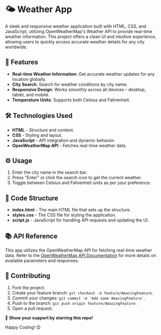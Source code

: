
# 🌤️ Weather App

A sleek and responsive weather application built with HTML, CSS, and JavaScript, utilizing OpenWeatherMap's Weather API to provide real-time weather information. This project offers a clean UI and intuitive experience, allowing users to quickly access accurate weather details for any city worldwide.

## 📌 Features
- **Real-time Weather Information**: Get accurate weather updates for any location globally.
- **City Search**: Search for weather conditions by city name.
- **Responsive Design**: Works smoothly across all devices – desktop, tablet, and mobile.
- **Temperature Units**: Supports both Celsius and Fahrenheit.

## 🛠️ Technologies Used
- **HTML** - Structure and content.
- **CSS** - Styling and layout.
- **JavaScript** - API integration and dynamic behavior.
- **OpenWeatherMap API** - Fetches real-time weather data.

## ⚙️ Usage
1. Enter the city name in the search bar.
2. Press "Enter" or click the search icon to get the current weather.
3. Toggle between Celsius and Fahrenheit units as per your preference.

## 📝 Code Structure
- **index.html** - The main HTML file that sets up the structure.
- **styles.css** - The CSS file for styling the application.
- **script.js** - JavaScript for handling API requests and updating the UI.

## 📚 API Reference
This app utilizes the OpenWeatherMap API for fetching real-time weather data. Refer to the [OpenWeatherMap API Documentation](https://openweathermap.org/api) for more details on available parameters and responses.

## 🤝 Contributing
1. Fork the project.
2. Create your feature branch: `git checkout -b feature/AmazingFeature`.
3. Commit your changes: `git commit -m 'Add some AmazingFeature'`.
4. Push to the branch: `git push origin feature/AmazingFeature`.
5. Open a pull request.

🌟 **Show your support by starring this repo!**

Happy Coding! 😊
